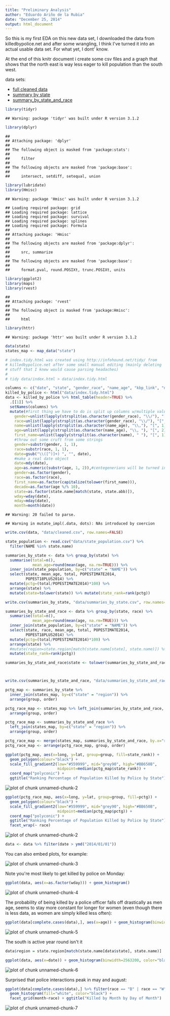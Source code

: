 ```yaml
---
title: "Preliminary Analysis"
author: "Eduardo Ariño de la Rubia"
date: "December 25, 2014"
output: html_document
---
```


So this is my first EDA on this new data set, I downloaded the data from
killedbypolice.net and after some wrangling, I think I've turned it into 
an actual usable data set. For what yet, I dont' know.

At the end of this knitr document i create some csv files and a graph that
shows that the north east is way less eager to kill population than the south
west.

data sets:

* [full cleaned data](data/cleaned.csv)
* [summary by state](data/summaries_by_state.csv)
* [summary_by_state_and_race](data/summaries_by_state_and_race.csv)


```r
library(tidyr)
```

```
## Warning: package 'tidyr' was built under R version 3.1.2
```

```r
library(dplyr)
```

```
## 
## Attaching package: 'dplyr'
## 
## The following object is masked from 'package:stats':
## 
##     filter
## 
## The following objects are masked from 'package:base':
## 
##     intersect, setdiff, setequal, union
```

```r
library(lubridate)
library(Hmisc)
```

```
## Warning: package 'Hmisc' was built under R version 3.1.2
```

```
## Loading required package: grid
## Loading required package: lattice
## Loading required package: survival
## Loading required package: splines
## Loading required package: Formula
## 
## Attaching package: 'Hmisc'
## 
## The following objects are masked from 'package:dplyr':
## 
##     src, summarize
## 
## The following objects are masked from 'package:base':
## 
##     format.pval, round.POSIXt, trunc.POSIXt, units
```

```r
library(ggplot2)
library(maps)
library(rvest)
```

```
## 
## Attaching package: 'rvest'
## 
## The following object is masked from 'package:Hmisc':
## 
##     html
```

```r
library(httr)
```

```
## Warning: package 'httr' was built under R version 3.1.2
```

```r
data(state)
states_map <- map_data("state")
```



```r
# index.tidy.html was created using http://infohound.net/tidy/ from
# killedbypolice.net after some small manual editing (mainly deleting
# stuff that I knew would cause parsing headaches)
#
# tidy data/index.html > data/index.tidy.html

columns <- c("date", "state", "gender_race", "name_age", "kbp_link", "news_link")
killed_by_police <- html("data/index.tidy.html")
data <- killed_by_police %>% html_table(header=TRUE) %>% 
  .[[1]] %>%
  setNames(columns) %>%
  mutate(#first thing we have to do is split up columns w/multiple values
    gender=unlist(lapply(strsplit(as.character(gender_race), "\\/"), "[", 1)), 
    race=unlist(lapply(strsplit(as.character(gender_race), "\\/"), "[", 2)),
    name=unlist(lapply(strsplit(as.character(name_age), "\\,"), "[", 1)),
    age=unlist(lapply(strsplit(as.character(name_age), "\\, "), "[", 2)),
    first_name=unlist(lapply(strsplit(as.character(name), " "), "[", 1)),
    #throw out some cruft from some strings
    gender=substr(gender, 1, 1),
    race=substr(race, 1, 1),
    date=gsub("\\([^)]+) ", "", date),
    #make a real date object
    date=mdy(date),
    age=as.numeric(substr(age, 1, 2)),#centegenerians will be turned into teens
    gender=as.factor(gender),
    race=as.factor(race),
    first_name=as.factor(capitalize(tolower(first_name))),
    decade=as.factor(age %/% 10),
    state=as.factor(state.name[match(state, state.abb)]),
    wday=wday(date),
    mday=mday(date),
    month=month(date))
```

```
## Warning: 20 failed to parse.
```

```
## Warning in mutate_impl(.data, dots): NAs introduced by coercion
```

```r
write.csv(data, "data/cleaned.csv", row.names=FALSE)

state_population <- read.csv("data/state_population.csv") %>%
  filter(NAME %in% state.name)

summaries_by_state <- data %>% group_by(state) %>% 
  summarise(total=n(), 
            mean_age=round(mean(age, na.rm=TRUE))) %>% 
  inner_join(state_population, by=c("state" = "NAME")) %>% 
  select(state, mean_age, total, POPESTIMATE2014, 
         POPEST18PLUS2014) %>% 
  mutate(pctg=(total/POPESTIMATE2014)*100) %>% 
  arrange(state) %>%
  mutate(state=tolower(state)) %>% mutate(state_rank=rank(pctg))

write.csv(summaries_by_state, "data/summaries_by_state.csv", row.names=FALSE)

summaries_by_state_and_race <- data %>% group_by(state, race) %>% 
  summarise(total=n(), 
            mean_age=round(mean(age, na.rm=TRUE))) %>% 
  inner_join(state_population, by=c("state" = "NAME")) %>% 
  select(state, race, mean_age, total, POPESTIMATE2014, 
         POPEST18PLUS2014) %>% 
  mutate(pctg=(total/POPESTIMATE2014)*100) %>% 
  arrange(state) %>%
  #mutate(region=state.region[match(state.name[state], state.name)]) %>%
  mutate(state_rank=rank(pctg)) 

summaries_by_state_and_race$state <- tolower(summaries_by_state_and_race$state)



write.csv(summaries_by_state_and_race, "data/summaries_by_state_and_race.csv", row.names=FALSE)

pctg_map <- summaries_by_state %>% 
  inner_join(states_map, by=c("state" = "region")) %>% 
  arrange(group, order)

pctg_race_map <- states_map %>% left_join(summaries_by_state_and_race, by=c("region" = "state")) %>%
  arrange(group, order)

pctg_race_map <- summaries_by_state_and_race %>%
  left_join(states_map, by=c("state" = "region")) %>%
  arrange(group, order)

pctg_race_map <- merge(states_map, summaries_by_state_and_race, by.x="region", by.y="state", all.x=TRUE)
pctg_race_map <- arrange(pctg_race_map, group, order)

ggplot(pctg_map, aes(x=long, y=lat, group=group, fill=state_rank)) +
  geom_polygon(colour="black") + 
  scale_fill_gradient2(low="#559999", mid="grey90", high="#BB650B", 
                       midpoint=median(pctg_map$state_rank)) + 
  coord_map("polyconic") + 
  ggtitle("Ranking Percentage of Population Killed by Police by State")
```

![plot of chunk unnamed-chunk-2](figure/unnamed-chunk-2-1.png) 

```r
ggplot(pctg_race_map, aes(x=long, y=lat, group=group, fill=pctg)) +
  geom_polygon(colour="black") + 
  scale_fill_gradient2(low="#559999", mid="grey90", high="#BB650B", 
                       midpoint=median(pctg_map$pctg)) + 
  coord_map("polyconic") + 
  ggtitle("Ranking Percentage of Population Killed by Police by State") +
  facet_wrap(~ race)
```

![plot of chunk unnamed-chunk-2](figure/unnamed-chunk-2-2.png) 

```r
data <- data %>% filter(date > ymd("2014/01/01"))
```

You can also embed plots, for example:

![plot of chunk unnamed-chunk-3](figure/unnamed-chunk-3-1.png) 

Note you're most likely to get killed by police on Monday:


```r
ggplot(data, aes(x=as.factor(wday))) + geom_histogram()
```

![plot of chunk unnamed-chunk-4](figure/unnamed-chunk-4-1.png) 

The probability of being killed by a police officer falls off drastically
as men age, seems to stay more constant for longer for women (even though there
is less data, as women are simply killed less often):


```r
ggplot(data[complete.cases(data),], aes(x=age)) + geom_histogram(binwidth=10) + facet_wrap(~ gender, scales="free") + ggtitle("Violence by Police by Gender")
```

![plot of chunk unnamed-chunk-5](figure/unnamed-chunk-5-1.png) 

The south is active year round isn't it


```r
data$region = state.region[match(state.name[data$state], state.name)]

ggplot(data, aes(x=date)) + geom_histogram(binwidth=2563200, color="black", fill="white") + facet_wrap(~ region) + ggtitle("Deaths by Police Across Time by Region") + theme(axis.text.x = element_text(angle = 90, hjust = 1))
```

![plot of chunk unnamed-chunk-6](figure/unnamed-chunk-6-1.png) 

Surprised that police interactions peak in may and august:


```r
ggplot(data[complete.cases(data),] %>% filter(race == "B" | race == "W" | race == "L"), aes(x=as.factor(mday))) + 
  geom_histogram(fill="white", color="black") + 
  facet_grid(month~race) + ggtitle("Killed by Month by Day of Month")
```

![plot of chunk unnamed-chunk-7](figure/unnamed-chunk-7-1.png) 
